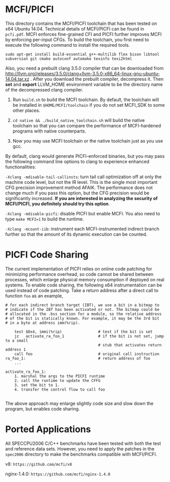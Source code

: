MCFI/PICFI
====

This directory contains the MCFI/PICFI toolchain that has been tested on x64 Ubuntu 14.04. Technical details of MCFI/PICFI can be found in ```pcfi.pdf```. MCFI enforces fine-grained CFI and PICFI further improves MCFI by enforcing per-input CFGs. To build the toolchain, you first need to execute the following command to install the required tools.

  ```sudo apt-get install build-essential g++-multilib flex bison libtool subversion git cmake autoconf automake texinfo texi2html```

Also, you need a prebuilt clang 3.5.0 compiler that can be downloaded from http://llvm.org/releases/3.5.0/clang+llvm-3.5.0-x86_64-linux-gnu-ubuntu-14.04.tar.xz . After you download the prebuilt compiler, decompress it. Then **set** and **export** LLVM_HOME environment variable to be the directory name of the decompressed clang compiler.

1. Run ```build.sh``` to build the MCFI toolchain. By default, the toolchain will be installed in ```$HOME/MCFI/toolchain``` if you do not set MCFI_SDK to some other places.

2. ```cd native && ./build_native_toolchain.sh``` will build the native toolchain so that you can compare the performance of MCFI-hardened programs with native counterparts.

3. Now you may use MCFI toolchain or the native toolchain just as you use gcc.

By default, clang would generate PICFI-enforced binaries, but you may pass the following command line options to clang to experience enhanced functionalities:

```-Xclang -mdisable-tail-callinsts```: turn tail call optimization off at only the machine code level, but not the IR level. This is the single most important CFG precision improvement method AFAIK. The performance does not change much if you pass this option, but the CFG precision would be significantly increased. **If you are interested in analyzing the security of MCFI/PICFI, you definitely should try this option**.

```-Xclang -mdisable-picfi```: disable PICFI but enable MCFI. You also need to type ```make MCFI=1``` to build the runtime.

```-Xclang -mcount-iib```: instrument each MCFI-instrumented indirect branch further so that the amount of its dynamic execution can be counted.

PICFI Code Sharing
==

The current implementation of PICFI relies on online code patching for minimizing performance overhead, so code cannot be shared between processes, which enlarge physical memory consumption if deployed on real systems. To enable code sharing, the following x64 instrumentation can be used instead of code patching. Take a return address after a direct call to function ```foo``` as an example,

```
# for each indirect branch target (IBT), we use a bit in a bitmap to
# indicate if the IBT has been activated or not. The bitmap could be
# allocated in the .bss section for a module, so the relative address
# of the bit is statically known. For example, it may be the 3rd bit
# in a byte at address imm(%rip).

    test $0x4, immi(%rip)                # test if the bit is set
    jz   activate_ra_foo_1               # if the bit is not set, jump to a small
                                         # stub that activates return address 1
    call foo                             # original call instruction
ra_foo_1:                                # return address of foo
    ...
    
activate_ra_foo_1:
    1. marshal the args to the PICFI runtime
    2. call the runtime to update the CFFG
    3. set the bit to 1.
    4. transfer the control flow to call foo
    
```
The above approach may enlarge slightly code size and slow down the program, but enables code sharing.

Ported Applications
==
All SPECCPU2006 C/C++ benchmarks have been tested with both the test and reference data sets. However, you need to apply the patches in the ```spec2006``` directory to make the benchmarks compatible with MCFI/PICFI.

v8: ```https://github.com/mcfi/v8```

nginx-1.4.0: ```https://github.com/mcfi/nginx-1.4.0```
